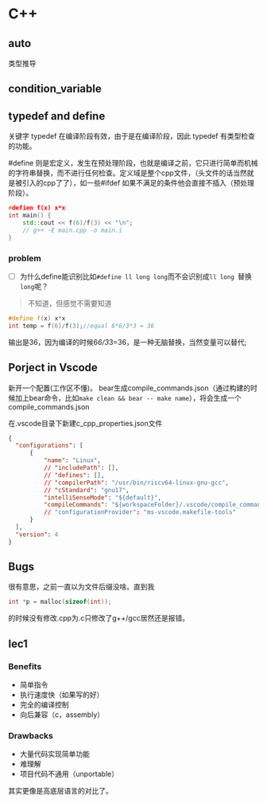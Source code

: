 # C++

## auto
类型推导

## condition_variable

## typedef and define
关键字 typedef 在编译阶段有效，由于是在编译阶段，因此 typedef 有类型检查的功能。

#define 则是宏定义，发生在预处理阶段，也就是编译之前，它只进行简单而机械的字符串替换，而不进行任何检查。定义域是整个cpp文件，（头文件的话当然就是被引入的cpp了了），如一些#ifdef 如果不满足的条件他会直接不插入（预处理阶段）。

```cpp
#defien f(x) x*x
int main() {
    std::cout << f(6)/f(3) << "\n";
    // g++ -E main.cpp -o main.i
}
```

### problem

- [ ] 为什么define能识别比如`#define ll long long`而不会识别成`ll long `替换`long`呢？

> 不知道，但感觉不需要知道

```cpp
#define f(x) x*x
int temp = f(6)/f(3);//equal 6*6/3*3 = 36
```
输出是36，因为编译的时候6*6/3*3=36，是一种无脑替换，当然变量可以替代;

## Porject in Vscode
新开一个配置(工作区不懂)。
bear生成compile_commands.json（通过构建的时候加上bear命令，比如`make clean && bear -- make name`），将会生成一个 compile_commands.json

在.vscode目录下新建c_cpp_properties.json文件
```json
{
  "configurations": [
      {
          "name": "Linux",
          // "includePath": [],
          // "defines": [],
          // "compilerPath": "/usr/bin/riscv64-linux-gnu-gcc",
          // "cStandard": "gnu17",
          "intelliSenseMode": "${default}",
          "compileCommands": "${workspaceFolder}/.vscode/compile_commands.json"
          // "configurationProvider": "ms-vscode.makefile-tools"
      }
  ],
  "version": 4
}
```

## Bugs
很有意思，之前一直以为文件后缀没啥。直到我

```cpp
int *p = malloc(sizeof(int));
```

的时候没有修改.cpp为.c只修改了g++/gcc居然还是报错。



## lec1

### Benefits
- 简单指令
- 执行速度快（如果写的好）
- 完全的编译控制
- 向后兼容（c，assembly）
### Drawbacks
- 大量代码实现简单功能
- 难理解
- 项目代码不通用（unportable）

其实更像是高底层语言的对比了。


